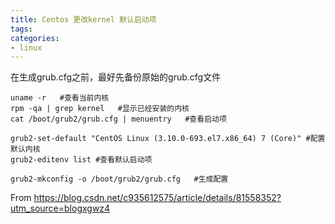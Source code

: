 ```yaml
---
title: Centos 更改kernel 默认启动项
tags: 
categories:
- linux
---
```


在生成grub.cfg之前，最好先备份原始的grub.cfg文件

```shell
uname -r   #查看当前内核
rpm -qa | grep kernel   #显示已经安装的内核 
cat /boot/grub2/grub.cfg | menuentry   #查看启动项 

grub2-set-default "CentOS Linux (3.10.0-693.el7.x86_64) 7 (Core)" #配置默认内核
grub2-editenv list #查看默认启动项

grub2-mkconfig -o /boot/grub2/grub.cfg   #生成配置 
```

From <https://blog.csdn.net/c935612575/article/details/81558352?utm_source=blogxgwz4> 
